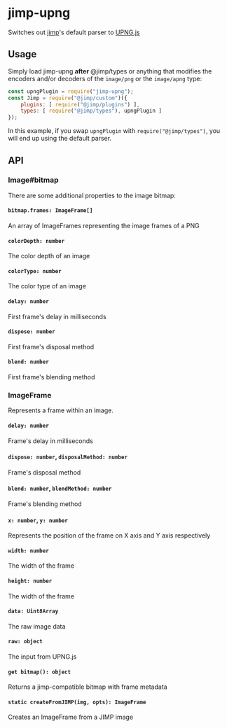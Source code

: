 # jimp-upng
Switches out [jimp](https://github.com/oliver-moran/jimp)'s default parser to [UPNG.js](https://github.com/photopea/UPNG.js)

## Usage
Simply load jimp-upng **after** @jimp/types or anything that modifies the encoders and/or decoders of the `image/png` or the `image/apng` type:
```js
const upngPlugin = require("jimp-upng");
const Jimp = require("@jimp/custom")({
    plugins: [ require("@jimp/plugins") ],
    types: [ require("@jimp/types"), upngPlugin ]
});
```
In this example, if you swap `upngPlugin` with `require("@jimp/types")`, you will end up using the default parser.

## API
### Image#bitmap
There are some additional properties to the image bitmap:
#### `bitmap.frames: ImageFrame[]`
An array of ImageFrames representing the image frames of a PNG
#### `colorDepth: number`
The color depth of an image
#### `colorType: number`
The color type of an image
#### `delay: number`
First frame's delay in milliseconds
#### `dispose: number`
First frame's disposal method
#### `blend: number`
First frame's blending method

### ImageFrame
Represents a frame within an image.

#### `delay: number`
Frame's delay in milliseconds
#### `dispose: number`, `disposalMethod: number`
Frame's disposal method
#### `blend: number`, `blendMethod: number`
Frame's blending method
#### `x: number`, `y: number`
Represents the position of the frame on X axis and Y axis respectively
#### `width: number`
The width of the frame
#### `height: number`
The width of the frame
#### `data: Uint8Array`
The raw image data
#### `raw: object`
The input from UPNG.js
#### `get bitmap(): object`
Returns a jimp-compatible bitmap with frame metadata
#### `static createFromJIMP(img, opts): ImageFrame`
Creates an ImageFrame from a JIMP image
